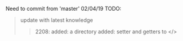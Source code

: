 Need to commit from 'master'
02/04/19
TODO:
> update with latest knowledge
>>2208: 
  > added: a directory
  > added: setter and getters to </>
  